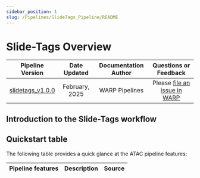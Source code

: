 ```yaml
---
sidebar_position: 1
slug: /Pipelines/SlideTags_Pipeline/README
---
```


# Slide-Tags Overview

| Pipeline Version | Date Updated | Documentation Author | Questions or Feedback |
| :----: | :---: | :----: | :--------------: |
| [slidetags_v1.0.0](https://github.com/broadinstitute/warp/releases?q=optimus&expanded=true) | February, 2025 | WARP Pipelines | Please [file an issue in WARP](https://github.com/broadinstitute/warp/issues) |

## Introduction to the Slide-Tags workflow

## Quickstart table
The following table provides a quick glance at the ATAC pipeline features:

| Pipeline features | Description | Source |
|--- | --- | --- |
